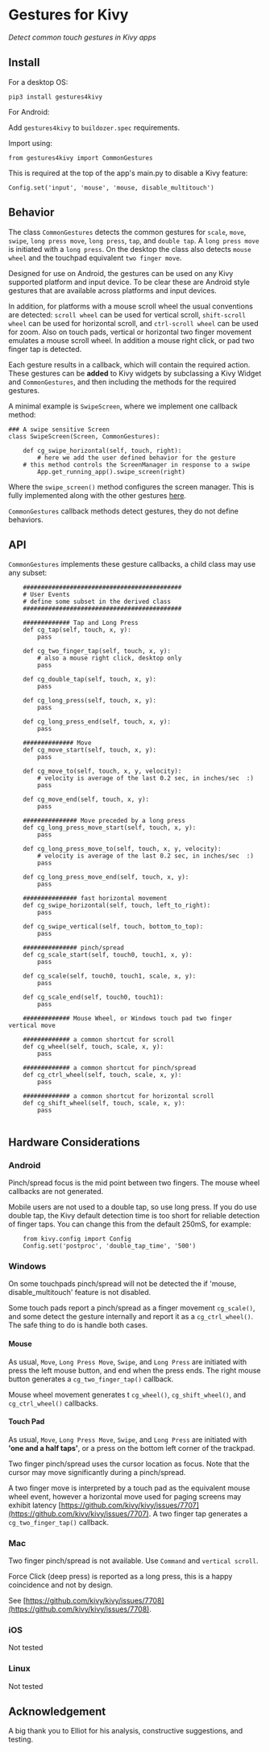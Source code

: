 Gestures for Kivy
=================

*Detect common touch gestures in Kivy apps*

## Install

For a desktop OS:
```
pip3 install gestures4kivy
```

For Android:

Add `gestures4kivy` to `buildozer.spec` requirements.

Import using:
```
from gestures4kivy import CommonGestures
```

This is required at the top of the app's main.py to disable a Kivy feature:
```
Config.set('input', 'mouse', 'mouse, disable_multitouch')
```

## Behavior

The class `CommonGestures` detects the common gestures for `scale`, `move`, `swipe`, `long press move`, `long press`, `tap`, and `double tap`. A `long press move` is initiated with a `long press`. On the desktop the class also detects `mouse wheel` and the touchpad equivalent `two finger move`. 

Designed for use on Android, the gestures can be used on any Kivy supported platform and input device. To be clear these are Android style gestures that are available across platforms and input devices.

In addition, for platforms with a mouse scroll wheel the usual conventions are detected: `scroll wheel` can be used for vertical scroll, `shift-scroll wheel` can be used for horizontal scroll, and `ctrl-scroll wheel` can be used for zoom. Also on touch pads, vertical or horizontal two finger movement emulates a mouse scroll wheel. In addition a mouse right click, or pad two finger tap is detected.

Each gesture results in a callback, which will contain the required action. These gestures can be **added** to Kivy widgets by subclassing a Kivy Widget and `CommonGestures`, and then including the methods for the required gestures.

A minimal example is `SwipeScreen`, where we implement one callback method:
```
### A swipe sensitive Screen
class SwipeScreen(Screen, CommonGestures):

    def cg_swipe_horizontal(self, touch, right):
        # here we add the user defined behavior for the gesture
	# this method controls the ScreenManager in response to a swipe
        App.get_running_app().swipe_screen(right)
```
Where the `swipe_screen()` method configures the screen manager. This is fully implemented along with the other gestures [here](https://github.com/Android-for-Python/Common-Gestures-Example).

`CommonGestures` callback methods detect gestures, they do not define behaviors.

## API

`CommonGestures` implements these gesture callbacks, a child class may use any subset:

```
    ############################################
    # User Events
    # define some subset in the derived class
    ############################################

    ############# Tap and Long Press
    def cg_tap(self, touch, x, y):
        pass

    def cg_two_finger_tap(self, touch, x, y):
        # also a mouse right click, desktop only
        pass

    def cg_double_tap(self, touch, x, y):
        pass

    def cg_long_press(self, touch, x, y):
        pass

    def cg_long_press_end(self, touch, x, y):
        pass

    ############## Move
    def cg_move_start(self, touch, x, y):
        pass

    def cg_move_to(self, touch, x, y, velocity):
        # velocity is average of the last 0.2 sec, in inches/sec  :)
        pass

    def cg_move_end(self, touch, x, y):
        pass

    ############### Move preceded by a long press
    def cg_long_press_move_start(self, touch, x, y):
        pass

    def cg_long_press_move_to(self, touch, x, y, velocity):
        # velocity is average of the last 0.2 sec, in inches/sec  :)
        pass

    def cg_long_press_move_end(self, touch, x, y):
        pass

    ############### fast horizontal movement
    def cg_swipe_horizontal(self, touch, left_to_right):
        pass

    def cg_swipe_vertical(self, touch, bottom_to_top):
        pass

    ############### pinch/spread
    def cg_scale_start(self, touch0, touch1, x, y):
        pass

    def cg_scale(self, touch0, touch1, scale, x, y):
        pass

    def cg_scale_end(self, touch0, touch1):
        pass

    ############# Mouse Wheel, or Windows touch pad two finger vertical move
    
    ############# a common shortcut for scroll
    def cg_wheel(self, touch, scale, x, y):
        pass

    ############# a common shortcut for pinch/spread
    def cg_ctrl_wheel(self, touch, scale, x, y):
        pass

    ############# a common shortcut for horizontal scroll
    def cg_shift_wheel(self, touch, scale, x, y):
        pass
	
```

## Hardware Considerations

### Android

Pinch/spread focus is the mid point between two fingers. The mouse wheel callbacks are not generated.

Mobile users are not used to a double tap, so use long press. If you do use double tap, the Kivy default detection time is too short for reliable detection of finger taps.
You can change this from the default 250mS, for example:
```
    from kivy.config import Config
    Config.set('postproc', 'double_tap_time', '500')
```

### Windows

On some touchpads pinch/spread will not be detected the if 'mouse, disable_multitouch' feature is not disabled.

Some touch pads report a pinch/spread as a finger movement `cg_scale()`, and some detect the gesture internally and report it as a `cg_ctrl_wheel()`. The safe thing to do is handle both cases.

#### Mouse

As usual, `Move`, `Long Press Move`, `Swipe`, and `Long Press` are initiated with press the left mouse button, and end when the press ends. The right mouse button generates a `cg_two_finger_tap()` callback.

Mouse wheel movement generates t `cg_wheel()`, `cg_shift_wheel()`, and `cg_ctrl_wheel()` callbacks.

#### Touch Pad

As usual, `Move`, `Long Press Move`, `Swipe`, and `Long Press` are initiated with **'one and a half taps'**, or a press on the bottom left corner of the trackpad. 

Two finger pinch/spread uses the cursor location as focus. Note that the cursor may move significantly during a pinch/spread.

A two finger move is interpreted by a touch pad as the equivalent mouse wheel event, however a horizontal move used for paging screens may exhibit latency [https://github.com/kivy/kivy/issues/7707](https://github.com/kivy/kivy/issues/7707). A two finger tap generates a `cg_two_finger_tap()` callback.

### Mac

Two finger pinch/spread is not available. Use `Command` and `vertical scroll`.

Force Click (deep press) is reported as a long press, this is a happy coincidence and not by design.

See [https://github.com/kivy/kivy/issues/7708](https://github.com/kivy/kivy/issues/7708).

### iOS
Not tested

### Linux
Not tested


## Acknowledgement

A big thank you to Elliot for his analysis, constructive suggestions, and testing.